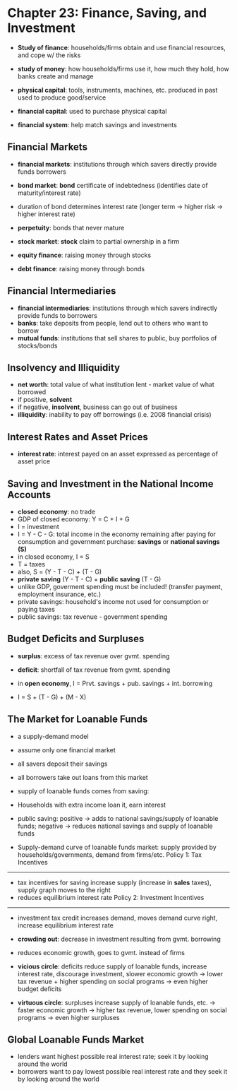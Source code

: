 Chapter 23: Finance, Saving, and Investment
==========================================

* __Study of finance__: households/firms obtain and use financial resources, and cope w/ the risks
* __study of money__: how households/firms use it, how much they hold, how banks create and manage

* __physical capital__: tools, instruments, machines, etc. produced in past used to produce good/service
* __financial capital__: used to purchase physical capital

* __financial system__: help match savings and investments

Financial Markets
------------------
* __financial markets__: institutions through which savers directly provide funds borrowers 

* __bond market__: **bond** certificate of indebtedness (identifies date of maturity/interest rate)
* duration of bond determines interest rate (longer term -> higher risk -> higher interest rate)
* __perpetuity__: bonds that never mature
* __stock market__: **stock** claim to partial ownership in a firm
* __equity finance__: raising money through stocks
* __debt finance__: raising money through bonds

Financial Intermediaries
------------------------
* __financial intermediaries__: institutions through which savers indirectly provide funds to borrowers
* __banks__: take deposits from people, lend out to others who want to borrow
* __mutual funds__: institutions that sell shares to public, buy portfolios of stocks/bonds

Insolvency and Illiquidity
---------------------------
* __net worth__: total value of what institution lent - market value of what borrowed
* if positive, __solvent__
* if negative, __insolvent__, business can go out of business
* __illiquidity__: inability to pay off borrowings (i.e. 2008 financial crisis)

Interest Rates and Asset Prices
-------------------------------
* __interest rate__: interest payed on an asset expressed as percentage of asset price

Saving and Investment in the National Income Accounts
----------------------------------------------------
* __closed economy__: no trade
* GDP of closed economy: Y = C + I + G
* I = investment
* I = Y - C - G: total income in the economy remaining after paying for consumption and government purchase: __savings__ or __national savings (S)__
* in closed economy, I = S
* T = taxes
* also, S = (Y - T - C) + (T - G)
* __private saving__ (Y - T - C) + __public saving__ (T - G)
* unlike GDP, goverment spending must be included! (transfer payment, employment insurance, etc.)
* private savings: household's income not used for consumption or paying taxes
* public savings: tax revenue - government spending

Budget Deficits and Surpluses
-----------------------------
* __surplus__: excess of tax revenue over gvmt. spending
* __deficit__: shortfall of tax revenue from gvmt. spending

* in __open economy__, I = Prvt. savings + pub. savings + int. borrowing
* I = S + (T - G) + (M - X)

The Market for Loanable Funds
------------------------------
* a supply-demand model
* assume only one financial market
* all savers deposit their savings
* all borrowers take out loans from this market
* supply of loanable funds comes from saving:
* Households with extra income loan it, earn interest
* public saving: positive -> adds to national savings/supply of loanable funds; negative -> reduces national savings and supply of loanable funds

* Supply-demand curve of loanable funds market: supply provided by households/governments, demand from firms/etc. 
Policy 1: Tax Incentives
------------------------
* tax incentives for saving increase supply (increase in **sales** taxes), supply graph moves to the right
* reduces equilibrium interest rate
Policy 2: Investment Incentives
-------------------------------
* investment tax credit increases demand, moves demand curve right, increase equilibrium interest rate

* __crowding out__: decrease in investment resulting from gvmt. borrowing
* reduces economic growth, goes to gvmt. instead of firms
* __vicious circle__: deficits reduce supply of loanable funds, increase interest rate, discourage investment, slower economic growth -> lower tax revenue + higher spending on social programs -> even higher budget deficits 
* __virtuous circle__: surpluses increase supply of loanable funds, etc. -> faster economic growth -> higher tax revenue, lower spending on social programs -> even higher surpluses 

Global Loanable Funds Market
---------------------------
* lenders want highest possible real interest rate; seek it by looking around the world
* borrowers want to pay lowest possible real interest rate and they seek it by looking around the world
